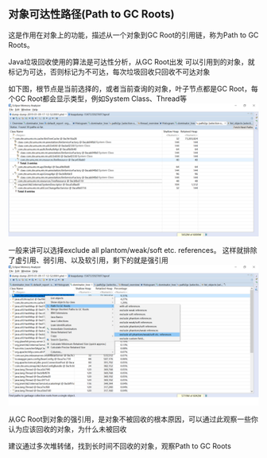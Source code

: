 ## 对象可达性路径(Path to GC Roots)

这是作用在对象上的功能，描述从一个对象到GC Root的引用链，称为Path to GC Roots。

Java垃圾回收使用的算法是可达性分析，从GC Root出发
可以引用到的对象，就标记为可达，否则标记为不可达，每次垃圾回收只回收不可达对象

如下图，根节点是当前选择的，或者当前查询的对象，叶子节点都是GC Root，每个GC Root都会显示类型，例如System Class、Thread等
![Path to GC Roots](./1.png)



一般来讲可以选择exclude all plantom/weak/soft etc. references。
这样就排除了虚引用、弱引用、以及软引用，剩下的就是强引用
![Path to GC Roots](./2.png)

从GC Root到对象的强引用，是对象不被回收的根本原因，可以通过此观察一些你认为应该回收的对象，为什么未被回收

建议通过多次堆转储，找到长时间不回收的对象，观察Path to GC Roots